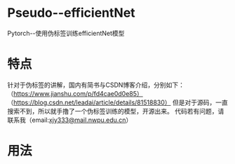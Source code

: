 # Pseudo--efficientNet
Pytorch--使用伪标签训练efficientNet模型
# 特点
针对于伪标签的讲解，国内有简书与CSDN博客介绍，分别如下：
（https://www.jianshu.com/p/fd4cae0d0e85）
（https://blog.csdn.net/leadai/article/details/81518830）
但是对于源码，一直搜索不到，所以就手撸了一个伪标签训练的模型，开源出来。
代码若有问题，请联系我（email:xjy333@mail.nwpu.edu.cn）
# 用法

